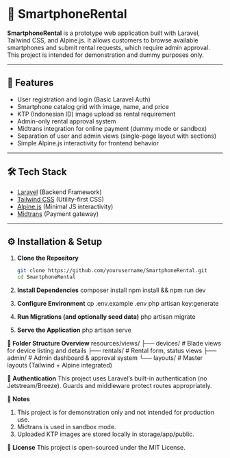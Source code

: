 # 📱 SmartphoneRental

**SmartphoneRental** is a prototype web application built with Laravel, Tailwind CSS, and Alpine.js. It allows customers to browse available smartphones and submit rental requests, which require admin approval. This project is intended for demonstration and dummy purposes only.

---

## 🚀 Features

- User registration and login (Basic Laravel Auth)
- Smartphone catalog grid with image, name, and price
- KTP (Indonesian ID) image upload as rental requirement
- Admin-only rental approval system
- Midtrans integration for online payment (dummy mode or sandbox)
- Separation of user and admin views (single-page layout with sections)
- Simple Alpine.js interactivity for frontend behavior

---

## 🛠️ Tech Stack

- [Laravel](https://laravel.com/) (Backend Framework)
- [Tailwind CSS](https://tailwindcss.com/) (Utility-first CSS)
- [Alpine.js](https://alpinejs.dev/) (Minimal JS interactivity)
- [Midtrans](https://midtrans.com/) (Payment gateway)

---

## ⚙️ Installation & Setup

1. **Clone the Repository**

   ```bash
   git clone https://github.com/yourusername/SmartphoneRental.git
   cd SmartphoneRental
   
2. **Install Dependencies**
   composer install
   npm install && npm run dev
   
3. **Configure Environment**
   cp .env.example .env
   php artisan key:generate
   
4. **Run Migrations (and optionally seed data)**
   php artisan migrate
   
5. **Serve the Application**
   php artisan serve

**📁 Folder Structure Overview**
resources/views/
├── devices/       # Blade views for device listing and details
├── rentals/       # Rental form, status views
├── admin/         # Admin dashboard & approval system
└── layouts/       # Master layouts (Tailwind + Alpine integrated)

**🔐 Authentication**
This project uses Laravel’s built-in authentication (no Jetstream/Breeze). Guards and middleware protect routes appropriately.

**📌 Notes**
<ol>
    <li>This project is for demonstration only and not intended for production use.</li>
    <li>Midtrans is used in sandbox mode.</li>
    <li>Uploaded KTP images are stored locally in storage/app/public.</li>
</ol>

**📃 License**
This project is open-sourced under the MIT License.
